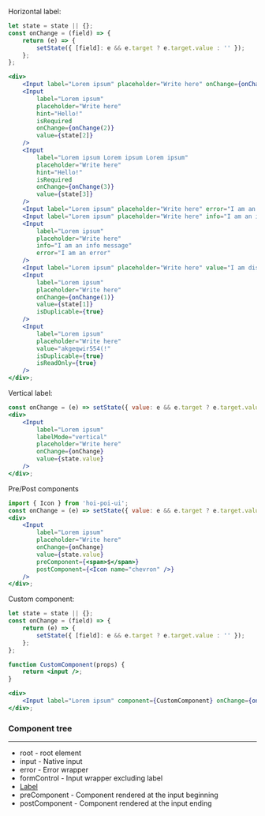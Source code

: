 Horizontal label:

```jsx
let state = state || {};
const onChange = (field) => {
    return (e) => {
        setState({ [field]: e && e.target ? e.target.value : '' });
    };
};

<div>
    <Input label="Lorem ipsum" placeholder="Write here" onChange={onChange(1)} value={state[1]} />
    <Input
        label="Lorem ipsum"
        placeholder="Write here"
        hint="Hello!"
        isRequired
        onChange={onChange(2)}
        value={state[2]}
    />
    <Input
        label="Lorem ipsum Lorem ipsum Lorem ipsum"
        placeholder="Write here"
        hint="Hello!"
        isRequired
        onChange={onChange(3)}
        value={state[3]}
    />
    <Input label="Lorem ipsum" placeholder="Write here" error="I am an error" />
    <Input label="Lorem ipsum" placeholder="Write here" info="I am an info message" />
    <Input
        label="Lorem ipsum"
        placeholder="Write here"
        info="I am an info message"
        error="I am an error"
    />
    <Input label="Lorem ipsum" placeholder="Write here" value="I am disabled" isReadOnly={true} />
    <Input
        label="Lorem ipsum"
        placeholder="Write here"
        onChange={onChange(1)}
        value={state[1]}
        isDuplicable={true}
    />
    <Input
        label="Lorem ipsum"
        placeholder="Write here"
        value="akgeqwir554(!"
        isDuplicable={true}
        isReadOnly={true}
    />
</div>;
```

Vertical label:

```jsx
const onChange = (e) => setState({ value: e && e.target ? e.target.value : '' });
<div>
    <Input
        label="Lorem ipsum"
        labelMode="vertical"
        placeholder="Write here"
        onChange={onChange}
        value={state.value}
    />
</div>;
```

Pre/Post components

```jsx
import { Icon } from 'hoi-poi-ui';
const onChange = (e) => setState({ value: e && e.target ? e.target.value : '' });
<div>
    <Input
        label="Lorem ipsum"
        placeholder="Write here"
        onChange={onChange}
        value={state.value}
        preComponent={<span>$</span>}
        postComponent={<Icon name="chevron" />}
    />
</div>;
```

Custom component:

```jsx
let state = state || {};
const onChange = (field) => {
    return (e) => {
        setState({ [field]: e && e.target ? e.target.value : '' });
    };
};

function CustomComponent(props) {
    return <input />;
}

<div>
    <Input label="Lorem ipsum" component={CustomComponent} onChange={onChange(1)} />
</div>;
```

### Component tree

---

-   root - root element
-   input - Native input
-   error - Error wrapper
-   formControl - Input wrapper excluding label
-   [Label](#/Forms?id=label)
-   preComponent - Component rendered at the input beginning
-   postComponent - Component rendered at the input ending
